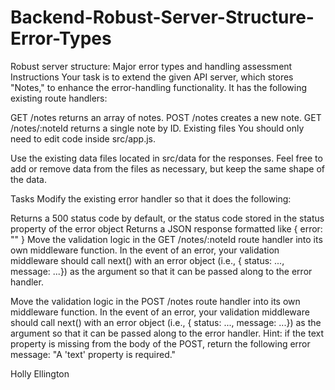 # Backend-Robust-Server-Structure-Error-Types

Robust server structure: Major error types and handling assessment
Instructions
Your task is to extend the given API server, which stores "Notes," to enhance the error-handling functionality. It has the following existing route handlers:

GET /notes returns an array of notes.
POST /notes creates a new note.
GET /notes/:noteId returns a single note by ID.
Existing files
You should only need to edit code inside src/app.js.

Use the existing data files located in src/data for the responses. Feel free to add or remove data from the files as necessary, but keep the same shape of the data.

Tasks
Modify the existing error handler so that it does the following:

Returns a 500 status code by default, or the status code stored in the status property of the error object
Returns a JSON response formatted like { error: "<error-message-here>" }
Move the validation logic in the GET /notes/:noteId route handler into its own middleware function. In the event of an error, your validation middleware should call next() with an error object (i.e., { status: ..., message: ...}) as the argument so that it can be passed along to the error handler.

Move the validation logic in the POST /notes route handler into its own middleware function. In the event of an error, your validation middleware should call next() with an error object (i.e., { status: ..., message: ...}) as the argument so that it can be passed along to the error handler.
Hint: if the text property is missing from the body of the POST, return the following error message: "A 'text' property is required."

Holly Ellington
